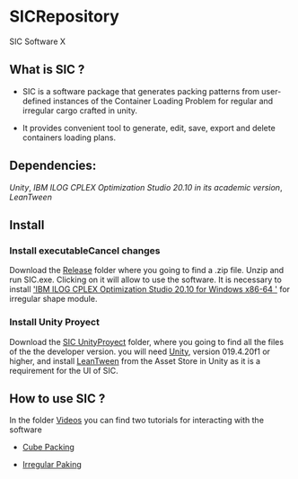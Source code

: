 # SICRepository
 SIC Software X

## What is SIC ? 

- SIC is a software package that generates  packing  patterns  from  user-defined instances of the Container Loading Problem for regular and irregular cargo crafted in unity. 

- It provides convenient tool to generate, edit, save, export and delete containers loading plans. 

  

## Dependencies: 

_Unity_, _IBM ILOG CPLEX Optimization Studio 20.10 in its academic version_, _LeanTween_  

  

## Install 

### Install executableCancel changes 

Download the [Release](https://github.com/jcpachon10/SICRepository/releases/tag/v1.0.0) folder where you going to find a .zip file. Unzip and run SIC.exe. Clicking on it will allow to use the software. It is necessary to install ['IBM ILOG CPLEX Optimization Studio 20.10 for Windows x86-64 '](https://www.ibm.com/support/pages/downloading-ibm-ilog-cplex-optimization-studio-2010) for irregular shape module. 

  

### Install Unity Proyect 

Download the [SIC UnityProyect](https://github.com/jcpachon10/SICRepository/tree/main/SIC_UnityProyect) folder, where you going to find all the files of the the developer version. you will need [Unity](https://unity3d.com/get-unity/download/archive?_ga=2.130353356.274261021.1635430705-588299445.1614368359), version 019.4.20f1 or higher, and install [LeanTween](https://assetstore.unity.com/packages/tools/animation/leantween-3595#content) from the Asset Store in Unity as it is a requirement for the UI of SIC. 

  

## How to use SIC ? 

In the folder [Videos](https://github.com/jcpachon10/SICRepository/tree/main/Videos) you can find two tutorials for interacting with the software 

- [Cube Packing](https://github.com/jcpachon10/SICRepository/blob/main/Videos/SICCubeCargo.mp4) 

- [Irregular Paking](https://github.com/jcpachon10/SICRepository/blob/main/Videos/SICIrregularCargo.mp4) 
